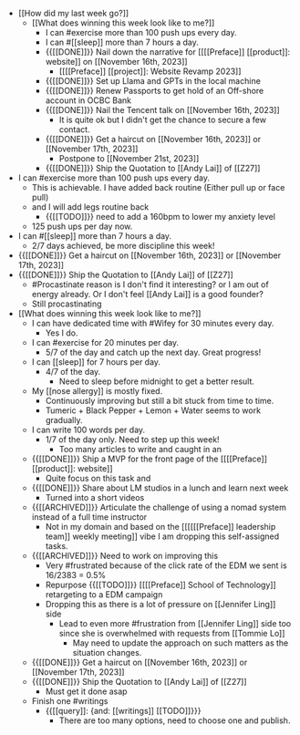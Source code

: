 - [[How did my last week go?]]
    - [[What does winning this week look like to me?]]
        - I can #exercise more than 100 push ups every day.
        - I can #[[sleep]] more than 7 hours a day.
        - {{[[DONE]]}}  Nail down the narrative for [[[[Preface]] [[product]]: website]] on [[November 16th, 2023]]
            - [[[[Preface]] [[project]]: Website Revamp 2023]]
        - {{[[DONE]]}}  Set up Llama and GPTs in the local machine
        - {{[[DONE]]}}  Renew Passports to get hold of an Off-shore account in OCBC Bank
        - {{[[DONE]]}}  Nail the Tencent talk on [[November 16th, 2023]]
            - It is quite ok but I didn't get the chance to secure a few contact.
        - {{[[DONE]]}}  Get a haircut on [[November 16th, 2023]] or [[November 17th, 2023]]
            - Postpone to [[November 21st, 2023]]
        - {{[[DONE]]}}  Ship the Quotation to [[Andy Lai]] of [[Z27]]
- I can #exercise more than 100 push ups every day.
    - This is achievable. I have added back routine (Either pull up or face pull)
    - and I will add legs routine back
        - {{[[TODO]]}}  need to add a 160bpm to lower my anxiety level
    - 125 push ups per day now.
- I can #[[sleep]] more than 7 hours a day.
    - 2/7 days achieved, be more discipline this week!
- {{[[DONE]]}}  Get a haircut on [[November 16th, 2023]] or [[November 17th, 2023]]
- {{[[DONE]]}}  Ship the Quotation to [[Andy Lai]] of [[Z27]]
    - #Procastinate reason is I don't find it interesting? or I am out of energy already. Or I don't feel [[Andy Lai]] is a good founder?
    - Still procastinating
- [[What does winning this week look like to me?]]
    - I can have dedicated time with #Wifey for 30 minutes every day.
        - Yes I do. 
    - I can #exercise for 20 minutes per day.
        - 5/7 of the day and catch up the next day. Great progress!
    - I can [[sleep]] for 7 hours per day.
        - 4/7 of the day.
            - Need to sleep before midnight to get a better result.
    - My [[nose allergy]] is mostly fixed.
        - Continuously improving but still a bit stuck from time to time.
        - Tumeric + Black Pepper + Lemon + Water seems to work gradually.
    - I can write 100 words per day.
        - 1/7 of the day only. Need to step up this week!
            - Too many articles to write and caught in an
    - {{[[DONE]]}}  Ship a MVP for the front page of the [[[[Preface]] [[product]]: website]]
        - Quite focus on this task and
    - {{[[DONE]]}}  Share about LM studios in a lunch and learn next week
        - Turned into a short videos
    - {{[[ARCHIVED]]}}  Articulate the challenge of using a nomad system instead of a full time instructor
        - Not in my domain and based on the [[[[[[Preface]] leadership team]] weekly meeting]] vibe I am dropping this self-assigned tasks.
    - {{[[ARCHIVED]]}}  Need to work on improving this
        - Very #frustrated because of the click rate of the EDM we sent is 16/2383 = 0.5%
        - Repurpose {{[[TODO]]}}  [[[[Preface]] School of Technology]] retargeting to a EDM campaign
        - Dropping this as there is a lot of pressure on [[Jennifer Ling]] side
            - Lead to even more #frustration from [[Jennifer Ling]] side too since she is overwhelmed with requests from [[Tommie Lo]]
                - May need to update the approach on such matters as the situation changes.
    - {{[[DONE]]}}  Get a haircut on [[November 16th, 2023]] or [[November 17th, 2023]]
    - {{[[DONE]]}}  Ship the Quotation to [[Andy Lai]] of [[Z27]]
        - Must get it done asap
    - Finish one #writings
        - {{[[query]]: {and: [[writings]] [[TODO]]}}}
            - There are too many options, need to choose one and publish.
